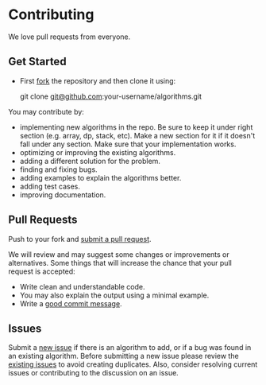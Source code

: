 # Contributing

We love pull requests from everyone.

## Get Started  

* First [fork][fork] the repository and then clone it using:

    git clone git@github.com:your-username/algorithms.git  

You may contribute by:
- implementing new algorithms in the repo. Be sure to keep it under
right section (e.g. array, dp, stack, etc). Make a new section for it if
it doesn't fall under any section. Make sure that your implementation works.  
- optimizing or improving the existing algorithms.
- adding a different solution for the problem.
- finding and fixing bugs.
- adding examples to explain the algorithms better.
- adding test cases.
- improving documentation.

## Pull Requests
Push to your fork and [submit a pull request][pr].

We will review and may suggest some changes or improvements or alternatives.
Some things that will increase the chance that your pull request is accepted:

* Write clean and understandable code.
* You may also explain the output using a minimal example.
* Write a [good commit message][commit].


## Issues
Submit a [new issue][newissue] if there is an algorithm to add, or if a bug was found in an existing algorithm. Before submitting a new issue please review the [existing issues][issues] to avoid creating duplicates. Also, consider resolving current issues or contributing to the discussion on an issue.


[fork]: https://help.github.com/articles/fork-a-repo/
[commit]: http://tbaggery.com/2008/04/19/a-note-about-git-commit-messages.html
[pr]: https://github.com/devs2gather/algorithms/compare/
[newissue]: https://github.com/devs2gather/algorithms/issues/new
[issues]: https://github.com/devs2gather/algorithms/issues/
